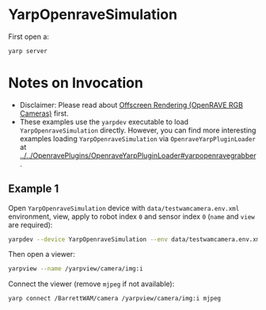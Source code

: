# YarpOpenraveSimulation

First open a:
```bash
yarp server
```

# Notes on Invocation
- Disclaimer: Please read about [Offscreen Rendering (OpenRAVE RGB Cameras)](https://robots.uc3m.es/installation-guides/install-openrave.html#offscreen-rendering-openrave-rgb-cameras) first.
- These examples use the `yarpdev` executable to load `YarpOpenraveSimulation` directly. However, you can find more interesting examples loading `YarpOpenraveSimulation` via `OpenraveYarpPluginLoader` at [../../OpenravePlugins/OpenraveYarpPluginLoader#yarpopenravegrabber](../../OpenravePlugins/OpenraveYarpPluginLoader#yarpopenravegrabber).

## Example 1
Open `YarpOpenraveSimulation` device with `data/testwamcamera.env.xml` environment, view, apply to robot index `0` and sensor index `0` (`name` and `view` are required):
```bash
yarpdev --device YarpOpenraveSimulation --env data/testwamcamera.env.xml --view --robotIndex 0 --sensorIndex 0 --name /BarrettWAM/camera
```

Then open a viewer:
```bash
yarpview --name /yarpview/camera/img:i
```

Connect the viewer (remove `mjpeg` if not available):
```bash
yarp connect /BarrettWAM/camera /yarpview/camera/img:i mjpeg
```
